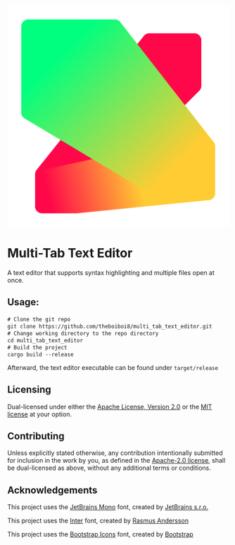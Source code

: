 <div align="center">

![Multi-Tab Text Editor Icon](assets/icon.svg)

</div>

# Multi-Tab Text Editor

A text editor that supports syntax highlighting and multiple files open at once.

## Usage:

```shell
# Clone the git repo
git clone https://github.com/theboiboi8/multi_tab_text_editor.git
# Change working directory to the repo directory
cd multi_tab_text_editor
# Build the project
cargo build --release
```

Afterward, the text editor executable can be found under `target/release`

## Licensing

Dual-licensed under either the [Apache License, Version 2.0](LICENSE-APACHE)
or the [MIT license](LICENSE-MIT) at your option.

## Contributing

Unless explicitly stated otherwise, any contribution intentionally
submitted for inclusion in the work by you, as defined in the [Apache-2.0
license](LICENSE-APACHE), shall be dual-licensed as above,
without any additional terms or conditions.

## Acknowledgements

This project uses the [JetBrains Mono](https://www.jetbrains.com/lp/mono/) font,
created by [JetBrains s.r.o.](https://www.jetbrains.com)

This project uses the [Inter](https://rsms.me/inter/) font,
created by [Rasmus Andersson](https://rsms.me/)

This project uses the [Bootstrap Icons](https://icons.getbootstrap.com/) font,
created by [Bootstrap](https://getbootstrap.com/)
